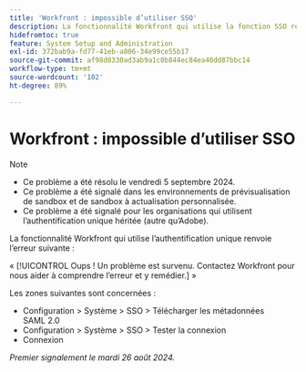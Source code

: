 ```yaml
---
title: 'Workfront : impossible d’utiliser SSO'
description: La fonctionnalité Workfront qui utilise la fonction SSO renvoie une erreur Oups.
hidefromtoc: true
feature: System Setup and Administration
exl-id: 372bab9a-fd77-41eb-a806-34e99ce55b17
source-git-commit: af98d8330ad3ab9a1c0b844ec84ea40dd87bbc14
workflow-type: tm+mt
source-wordcount: '102'
ht-degree: 89%

---
```


# Workfront : impossible d’utiliser SSO

>[!NOTE]
>
>* Ce problème a été résolu le vendredi 5 septembre 2024.
>* Ce problème a été signalé dans les environnements de prévisualisation de sandbox et de sandbox à actualisation personnalisée.
>* Ce problème a été signalé pour les organisations qui utilisent l’authentification unique héritée (autre qu’Adobe).

La fonctionnalité Workfront qui utilise l’authentification unique renvoie l’erreur suivante :

« [!UICONTROL Oups ! Un problème est survenu. Contactez Workfront pour nous aider à comprendre l’erreur et y remédier.] »

Les zones suivantes sont concernées :

* Configuration > Système > SSO > Télécharger les métadonnées SAML 2.0
* Configuration > Système > SSO > Tester la connexion
* Connexion

_Premier signalement le mardi 26 août 2024._
